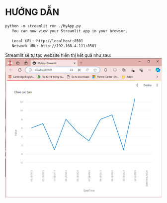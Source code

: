 # HƯỚNG DẪN

```shell
python -m streamlit run ./MyApp.py
   You can now view your Streamlit app in your browser.

   Local URL: http://localhost:8501
   Network URL: http://192.168.4.111:8501__
```

Streamlit sẽ tự tạo website hiển thị kết quả như sau:
![Kết quả vẽ đồ thị](images/line_chart.png)